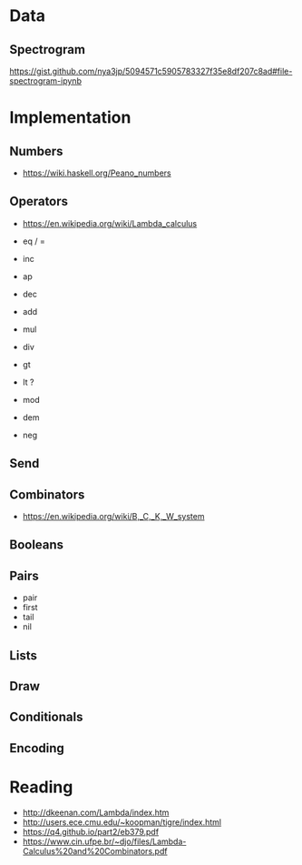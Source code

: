 # Data

## Spectrogram

https://gist.github.com/nya3jp/5094571c5905783327f35e8df207c8ad#file-spectrogram-ipynb

# Implementation

## Numbers

- https://wiki.haskell.org/Peano_numbers

## Operators

- https://en.wikipedia.org/wiki/Lambda_calculus

- eq / =
- inc
- ap
- dec
- add
- mul
- div
- gt
- lt ?
- mod
- dem
- neg

## Send

## Combinators

- https://en.wikipedia.org/wiki/B,_C,_K,_W_system

## Booleans

## Pairs

- pair
- first
- tail
- nil

## Lists

## Draw

## Conditionals

## Encoding

# Reading

- http://dkeenan.com/Lambda/index.htm
- http://users.ece.cmu.edu/~koopman/tigre/index.html
- https://q4.github.io/part2/eb379.pdf
- https://www.cin.ufpe.br/~djo/files/Lambda-Calculus%20and%20Combinators.pdf
